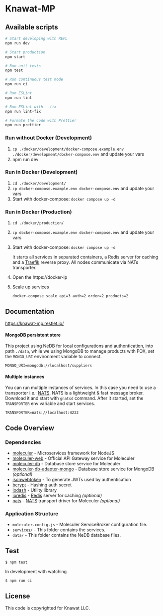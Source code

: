 # Knawat-MP

## Available scripts

```bash
# Start developing with REPL
npm run dev

# Start production
npm start

# Run unit tests
npm test

# Run continuous test mode
npm run ci

# Run ESLint
npm run lint

# Run ESLint with --fix
npm run lint-fix

# Formate the code with Prettier
npm run prettier
```

### Run without Docker (Development)

1.  `cp ./docker/development/docker-compose.example.env ./docker/development/docker-compose.env` and update your vars
2.  npm run dev

### Run in Docker (Development)

1.  `cd ./docker/development/`
2.  `cp docker-compose.example.env docker-compose.env` and update your vars
3.  Start with docker-compose: `docker compose up -d`

### Run in Docker (Production)

1.  `cd ./docker/production/`
2.  `cp docker-compose.example.env docker-compose.env` and update your vars
3.  Start with docker-compose: `docker compose up -d`

    It starts all services in separated containers, a Redis server for caching and a [Traefik](https://traefik.io/) reverse proxy. All nodes communicate via NATs transporter.

4.  Open the https://docker-ip
5.  Scale up services

    `docker-compose scale api=3 auth=2 order=2 products=2`

## Documentation

https://knawat-mp.restlet.io/

#### MongoDB persistent store

This project using NeDB for local configurations and authontication, into path `./data`, while we using MongoDB to manage products with FOX, set the `MONGO_URI` environment variable to connect.

```
MONGO_URI=mongodb://localhost/suppliers
```

#### Multiple instances

You can run multiple instances of services. In this case you need to use a transporter i.e.: [NATS](https://nats.io). NATS is a lightweight & fast message broker. Download it and start with `gnatsd` command. After it started, set the `TRANSPORTER` env variable and start services.

```
TRANSPORTER=nats://localhost:4222
```

## Code Overview

### Dependencies

- [moleculer](https://github.com/moleculerjs/moleculer) - Microservices framework for NodeJS
- [moleculer-web](https://github.com/moleculerjs/moleculer-web) - Official API Gateway service for Moleculer
- [moleculer-db](https://github.com/moleculerjs/moleculer-db/tree/master/packages/moleculer-db#readme) - Database store service for Moleculer
- [moleculer-db-adapter-mongo](https://github.com/moleculerjs/moleculer-db/tree/master/packages/moleculer-db-adapter-mongo#readme) - Database store service for MongoDB _(optional)_
- [jsonwebtoken](https://github.com/auth0/node-jsonwebtoken) - To generate JWTs used by authentication
- [bcrypt](https://github.com/kelektiv/node.bcrypt.js) - Hashing auth secret
- [lodash](https://github.com/lodash/lodash) - Utility library
- [ioredis](https://github.com/luin/ioredis) - [Redis](https://redis.io) server for caching _(optional)_
- [nats](https://github.com/nats-io/node-nats) - [NATS](https://nats.io) transport driver for Moleculer _(optional)_

### Application Structure

- `moleculer.config.js` - Moleculer ServiceBroker configuration file.
- `services/` - This folder contains the services.
- `data/` - This folder contains the NeDB database files.

## Test

```
$ npm test
```

In development with watching

```
$ npm run ci
```

## License

This code is copyrighted for Knawat LLC.

